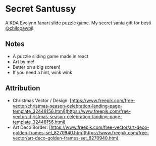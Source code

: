 # Secret Santussy

A KDA Evelynn fanart slide puzzle game. My secret santa gift for besti [@chilopawbi](https://www.twitter.com/chilopawbi)!

## Notes

- A puzzle sliding game made in react
- Art by me!
- Better on a big screen!
- If you need a hint, wink wink

## Attribution

- Christmas Vector / Design: [https://www.freepik.com/free-vector/christmas-season-celebration-landing-page-template_32448156.html](https://www.freepik.com/free-vector/christmas-season-celebration-landing-page-template_32448156.html)
- Art Deco Border: [https://www.freepik.com/free-vector/art-deco-golden-frames-set_8270940.htm](https://www.freepik.com/free-vector/art-deco-golden-frames-set_8270940.htm)
